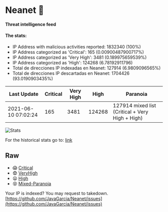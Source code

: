 # Neanet :hocho:
#### Threat intelligence feed
#### The stats:

- IP Address with malicious activities reported: 1832340 (100%)
- IP Address categorized as 'Critical':  165 (0.00900487900717%)
- IP Address categorized as 'Very High':  3481 (0.189975659539%)
- IP Address categorized as 'High':  124268 (6.78192911796)
- Total de direcciones IP indexadas en Neanet:  127914 (6.9809096565%)
- Total de direcciones IP descartadas en Neanet:  1704426 (93.0190903435%)

| Last Update | Critical | Very High | High | Paranoia |
| --- | --- | --- | --- | --- |
| 2021-06-10 07:02:24 | 165 | 3481 | 124268 | 127914 mixed list (Critical + Very High + High)|

![Stats](https://docs.google.com/spreadsheets/d/e/2PACX-1vSnaNMIXVabIpDJjufMlzH7poXnshF3mgd8Is1g9ytUEzVsP5my4Trn8f-xkoLLQ38xpL3HtmUexLo6/pubchart?oid=501124687&format=image)

For the historical stats go to: [link](/stats.csv)
## Raw
- :scream: [Critical](https://raw.githubusercontent.com/JavaGarcia/Neanet/master/blacklists/neanet_critical.txt)
- :fearful: [VeryHigh](https://raw.githubusercontent.com/JavaGarcia/Neanet/master/blacklists/neanet_veryHigh.txtt)
- :frowning: [High](https://raw.githubusercontent.com/JavaGarcia/Neanet/master/blacklists/neanet_high.txt)
- :dizzy_face: [Mixed-Paranoia](https://raw.githubusercontent.com/JavaGarcia/Neanet/master/blacklists/neanet_all.txt)


Your IP is indexed? You may request to takedown. [https://github.com/JavaGarcia/Neanet/issues](https://github.com/JavaGarcia/Neanet/issues)
























































































































































































































































































































































































































































































































































































































































































































































































































































































































































































































































































































































































































































































































































































































































































































































































































































































































































































































































































































































































































































































































































































































































































































































































































































































































































































































































































































































































































































































































































































































































































































































































































































































































































































































































































































































































































































































































































































































































































































































































































































































































































































































































































































































































































































































































































































































































































































































































































































































































































































































































































































































































































































































































































































































































































































































































































































































































































































































































































































































































































































































































































































































































































































































































































































































































































































































































































































































































































































































































































































































































































































